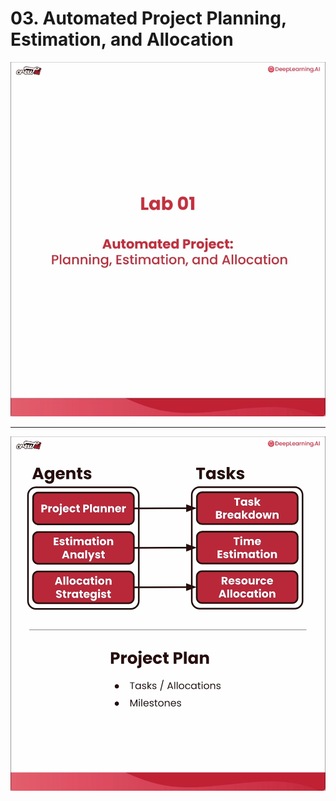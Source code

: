 # 03. Automated Project Planning, Estimation, and Allocation

![](Slides/videoframe_0.png)

---

![](Slides/videoframe_94801.png)
